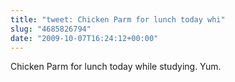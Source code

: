 ```yaml
---
title: "tweet: Chicken Parm for lunch today whi"
slug: "4685826794"
date: "2009-10-07T16:24:12+00:00"
---
```

Chicken Parm for lunch today while studying. Yum.